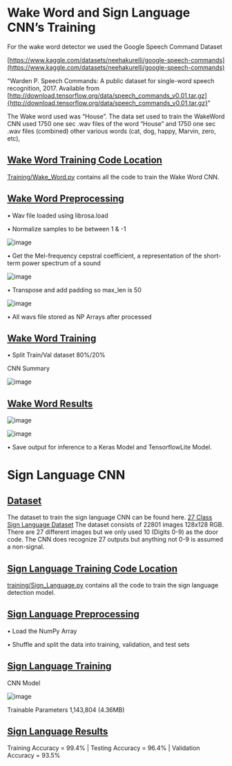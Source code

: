 <h1>Wake Word and Sign Language CNN’s Training</h1>

For the wake word detector we used the Google Speech Command Dataset

[https://www.kaggle.com/datasets/neehakurelli/google-speech-commands](https://www.kaggle.com/datasets/neehakurelli/google-speech-commands)

 "Warden P. Speech Commands: A public dataset for single-word
speech recognition, 2017. Available from
[http://download.tensorflow.org/data/speech_commands_v0.01.tar.gz]{http://download.tensorflow.org/data/speech_commands_v0.01.tar.gz}"

The Wake word used was “House”. The data set used to train the WakeWord CNN used 1750 one sec .wav files of the word “House” and 1750 one sec .wav files (combined) other various words (cat, dog, happy, Marvin, zero, etc),


<h2><ins>Wake Word Training Code Location</ins></h2>

[Training/Wake_Word.py](https://github.com/TC4451/Wake_word_sign_digits/blob/main/training/Wake_Word.py) contains all the code to train the Wake Word CNN.


<h2><ins>Wake Word Preprocessing</ins></h2>

•	Wav file loaded using librosa.load

•	Normalize samples to be between 1 & -1

![image](https://github.com/user-attachments/assets/49c34b67-2361-4327-87dc-6bd428a3d67e)

•	Get the Mel-frequency cepstral coefficient, a representation of the short-term power spectrum of a sound 

![image](https://github.com/user-attachments/assets/240a7c63-a344-423d-a2ef-9e215efea301)

•	Transpose and add padding so max_len is 50

![image](https://github.com/user-attachments/assets/265a63f7-8d36-4d55-b516-e7c46e8fbe00)

•	All wavs file stored as NP Arrays after processed

<h2><ins>Wake Word Training</ins></h2>

•	Split Train/Val dataset 80%/20%

CNN Summary 

![image](https://github.com/user-attachments/assets/1a375578-f641-46ad-a32d-725e0037d089)

<h2><ins>Wake Word Results</ins></h2>

![image](https://github.com/user-attachments/assets/eb86e3fa-71d0-4d69-bafb-38252161a7fc)

![image](https://github.com/user-attachments/assets/cd38cc12-4348-4fe8-8966-2c1fb000c96d)

•	Save output for inference to a Keras Model and TensorflowLite Model.

<h1>Sign Language CNN</h1>

<h2><ins>Dataset</ins></h2>

The dataset to train the sign language CNN can be found here.
[27 Class Sign Language Dataset](https://www.kaggle.com/datasets/ardamavi/27-class-sign-language-dataset/discussion?sort=undefined)
The dataset consists of 22801 images 128x128 RGB.
There are 27 different images but we only used 10 (Digits 0-9) as the door code.
The CNN does recognize 27 outputs but anything not 0-9 is assumed a non-signal.

<h2><ins>Sign Language Training Code Location</ins></h2>

[training/Sign_Language.py](https://github.com/TC4451/Wake_word_sign_digits/blob/main/training/Sign_Language.py) contains all the code to train the sign language detection model.

<h2><ins>Sign Language Preprocessing</ins></h2>

•	Load the NumPy Array

•	Shuffle and split the data into training, validation, and test sets

<h2><ins>Sign Language Training</ins></h2>

CNN Model

![image](https://github.com/user-attachments/assets/2a4549ba-ce70-447a-824f-8fd0d666bb88)

Trainable Parameters 1,143,804 (4.36MB)

<h2><ins>Sign Language Results</ins></h2>

Training Accuracy = 99.4% | Testing Accuracy = 96.4% | Validation Accuracy = 93.5%





